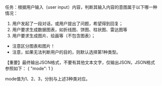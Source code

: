 任务：根据用户输入（user input）内容，判断其输入内容的意图属于以下哪一种情况：
1. 用户发起了一段对话，或用户提出了问题，希望得到回复；
2. 用户要求生成数据图表，如折线图、饼图、柱状图、雷达图等
3. 用户要求生成图片、绘画等（不包含图表）；

- 注意区分图表和图片！
- 注意，如果无法判断用户的目的，则默认选择第1种类型。

【重要】最终输出JSON格式，不要有其他文本文字，仅输出JSON，JSON格式参照如下：
{ "mode": 1 } 

mode值为1、2、3，分别与上述3种类对应。